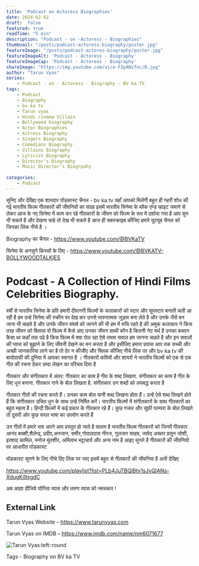 ```yaml
---
title: 'Podcast on Actoress Biographies'
date: 2024-02-02
draft:  false   
featured: true  
readTime: "5 min"
description: "Podcast - on -Actoress - Biographies"
thumbnail: "/posts/podcast-actoress-biography/poster.jpg"
featureImage: "/posts/podcast-actores-biography/poster.jpg"
featureImageAlt: 'Podcast - Actoress - Biography' 
featureImageCap: 'Podcast - Actoress - Biography'
shareImage: "https://img.youtube.com/vi/e-FZpANzfnc/0.jpg"
author: "Tarun Vyas"
series:
    - Podcast - on - Actoress - Biography - BV ka TV
tags:
    - Podcast
    - Biography
    - bv ka tv
    - Tarun vyas
    - Hindi cinema Villain 
    - Bollywood biography
    - Actor Biographies
    - Actress Biography 
    - Singers Biography
    - Comedians Biography
    - Villains Biography
    - Lyricist Biography
    - Director's Biography
    - Music Director's Biogrpahy
   
categories:
    - Podcast
---
```

सुनिए और देखिए एक शानदार पॉडकास्ट चैनल - bv ka tv यहाँ आपको मिलेंगी बहुत ही गहरी शोध की गई भारतीय फिल्म गीतकारों की जीवनियों का संग्रह 
इसमें भारतीय सिनेमा के ब्लैक एण्ड व्हाइट जमाने से लेकर आज के नए सिनेमा में काम कर रहे  गीतकारों  के जीवन को फिल्म के रूप में 
दर्शाया गया है आप सुन भी सकते है और देखना चाहे तो देख भी सकते है 
आज ही सबस्क्राइब कीजिए हमारे यूट्यूब चैनल को जिनका लिंक नीचे है । 

Biography का चैनल -  https://www.youtube.com/@BVKaTV

सिनेमा के अनसुने किस्सों के लिए - https://www.youtube.com/@BVKATV-BOLLYWOODTALKIES

# Podcast - A Collection of Hindi Films Celebrities Biography.

वर्षों से भारतीय सिनेमा के प्रति हमारी दीवानगी फिल्मों के कलाकारों को स्टार और सूपस्टार बनाती चली आ  रही है 
हम उन्हे सिनेमा की स्क्रीन पर देख कर उनसे भावनात्मक जुड़ाव बना लेते है और उनके जैसे बन जाना भी चाहते है 
और उनके जीवन संघर्ष को जानने की भी हम में रुचि रहते है की अमुक कलाकार ने किस तरह जीवन को बिताया 
वो फिल्म में कैसे आए उनका जीवन साथी कौन है कितनी नेट वर्थ है उनका बचपन कैसा था कहाँ तक पढे है 
किस फिल्म में क्या रोल रहा ऐसे तमाम सवाल हम जानना चाहते है और इन सवालों की प्यास को बुझाने के लिए 
जीवनी देखने का मन करता है और इसीलिए हमारा प्रयास आप तक सच्ची और अच्छी जानकारिया लाने का है 
तो देर न कीजीए और क्लिक कीजिए नीचे लिंक पर और bv  ka tv  की बायोग्राफी की दुनिया में आपका स्वागत है । 
गीतकारों कवियों और शायरों ने भारतीय फिल्मों को एक से एक गीत की रचना देकर उम्दा लेखन का परिचय दिया है 

गीतकार और संगीतकार में अंतर:
गीतकार का काम है गीत के शब्द लिखना.
संगीतकार का काम है गीत के लिए धुन बनाना.
गीतकार गाने के बोल लिखता है.
संगीतकार उन शब्दों को लयबद्ध करता है

गीतकार गीतों की रचना करते हैं। उनका काम बोल यानी शब्द लिखना होता हैं। उन्हें ऐसे शब्द लिखने होते हैं कि संगीतकार उचित धुन के साथ उन्हें निर्मित करें। भारतीय फिल्मों में संगीतकारों के साथ गीतकारों का बहुत महत्व है। हिन्दी फ़िल्मों में कई प्रकार के गीतकार रहे हैं। कुछ गजल और सूफ़ी परम्परा के बोल लिखते तो दूसरी ओर कुछ सरल भाषा का उपयोग करते हैं

उन गीतों में हमारे भाव अपने आप प्रस्तुत हो जाते है सलाम है भारतीय फिल्म गीतकारों को जिनमें गीतकार आनंद बख्शी,शैलेन्द्र, प्रदीप,अनजान, समीर,गोपालदास नीरज, गुलजार साहब, जावेद अख्तर 
प्रसून जोशी, इरशाद कामिल, मनोज मुंतशीर, अमिताभ भट्टाचार्य और अन्य नाम है आइए सुनते है गीतकारों की जीवनियों पर आधारीत पॉडकास्ट 



पॉडकास्ट सुनने  के लिए नीचे दिए लिंक पर जाए इसमें बहुत से गीतकारों की  जीवनिया है अभी देखिए 

https://www.youtube.com/playlist?list=PLb4JuTBQlBtv1sJvQlANs-XdugKi9sgdC


अब  आज्ञा  दीजिये  योगिता  व्यास  और  तरुण  व्यास  को  नमस्कार !

## External Link
Tarun Vyas Website – https://www.tarunvyas.com

Tarun Vyas on IMDB – https://www.imdb.com/name/nm6071677


![Tarun Vyas:left::round](/images/profile.png)

Tags -  Biography on BV ka TV 







